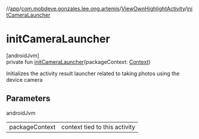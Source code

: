 //[app](../../../index.md)/[com.mobdeve.gonzales.lee.ong.artemis](../index.md)/[ViewOwnHighlightActivity](index.md)/[initCameraLauncher](init-camera-launcher.md)

# initCameraLauncher

[androidJvm]\
private fun [initCameraLauncher](init-camera-launcher.md)(packageContext: [Context](https://developer.android.com/reference/kotlin/android/content/Context.html))

Initializes the activity result launcher related to taking photos using the device camera

## Parameters

androidJvm

| | |
|---|---|
| packageContext | context tied to this activity |
